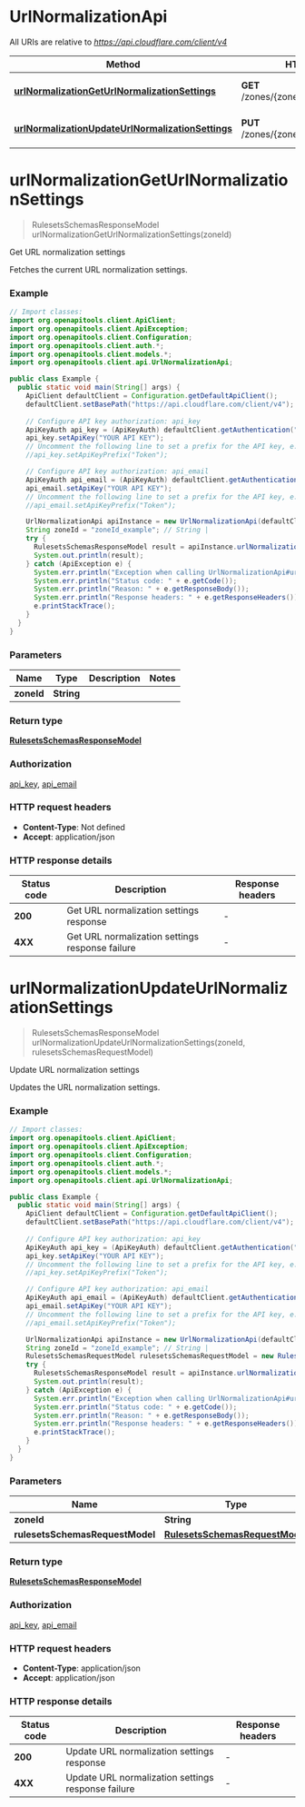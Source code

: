 # UrlNormalizationApi

All URIs are relative to *https://api.cloudflare.com/client/v4*

| Method | HTTP request | Description |
|------------- | ------------- | -------------|
| [**urlNormalizationGetUrlNormalizationSettings**](UrlNormalizationApi.md#urlNormalizationGetUrlNormalizationSettings) | **GET** /zones/{zone_id}/url_normalization | Get URL normalization settings |
| [**urlNormalizationUpdateUrlNormalizationSettings**](UrlNormalizationApi.md#urlNormalizationUpdateUrlNormalizationSettings) | **PUT** /zones/{zone_id}/url_normalization | Update URL normalization settings |


<a id="urlNormalizationGetUrlNormalizationSettings"></a>
# **urlNormalizationGetUrlNormalizationSettings**
> RulesetsSchemasResponseModel urlNormalizationGetUrlNormalizationSettings(zoneId)

Get URL normalization settings

Fetches the current URL normalization settings.

### Example
```java
// Import classes:
import org.openapitools.client.ApiClient;
import org.openapitools.client.ApiException;
import org.openapitools.client.Configuration;
import org.openapitools.client.auth.*;
import org.openapitools.client.models.*;
import org.openapitools.client.api.UrlNormalizationApi;

public class Example {
  public static void main(String[] args) {
    ApiClient defaultClient = Configuration.getDefaultApiClient();
    defaultClient.setBasePath("https://api.cloudflare.com/client/v4");
    
    // Configure API key authorization: api_key
    ApiKeyAuth api_key = (ApiKeyAuth) defaultClient.getAuthentication("api_key");
    api_key.setApiKey("YOUR API KEY");
    // Uncomment the following line to set a prefix for the API key, e.g. "Token" (defaults to null)
    //api_key.setApiKeyPrefix("Token");

    // Configure API key authorization: api_email
    ApiKeyAuth api_email = (ApiKeyAuth) defaultClient.getAuthentication("api_email");
    api_email.setApiKey("YOUR API KEY");
    // Uncomment the following line to set a prefix for the API key, e.g. "Token" (defaults to null)
    //api_email.setApiKeyPrefix("Token");

    UrlNormalizationApi apiInstance = new UrlNormalizationApi(defaultClient);
    String zoneId = "zoneId_example"; // String | 
    try {
      RulesetsSchemasResponseModel result = apiInstance.urlNormalizationGetUrlNormalizationSettings(zoneId);
      System.out.println(result);
    } catch (ApiException e) {
      System.err.println("Exception when calling UrlNormalizationApi#urlNormalizationGetUrlNormalizationSettings");
      System.err.println("Status code: " + e.getCode());
      System.err.println("Reason: " + e.getResponseBody());
      System.err.println("Response headers: " + e.getResponseHeaders());
      e.printStackTrace();
    }
  }
}
```

### Parameters

| Name | Type | Description  | Notes |
|------------- | ------------- | ------------- | -------------|
| **zoneId** | **String**|  | |

### Return type

[**RulesetsSchemasResponseModel**](RulesetsSchemasResponseModel.md)

### Authorization

[api_key](../README.md#api_key), [api_email](../README.md#api_email)

### HTTP request headers

 - **Content-Type**: Not defined
 - **Accept**: application/json

### HTTP response details
| Status code | Description | Response headers |
|-------------|-------------|------------------|
| **200** | Get URL normalization settings response |  -  |
| **4XX** | Get URL normalization settings response failure |  -  |

<a id="urlNormalizationUpdateUrlNormalizationSettings"></a>
# **urlNormalizationUpdateUrlNormalizationSettings**
> RulesetsSchemasResponseModel urlNormalizationUpdateUrlNormalizationSettings(zoneId, rulesetsSchemasRequestModel)

Update URL normalization settings

Updates the URL normalization settings.

### Example
```java
// Import classes:
import org.openapitools.client.ApiClient;
import org.openapitools.client.ApiException;
import org.openapitools.client.Configuration;
import org.openapitools.client.auth.*;
import org.openapitools.client.models.*;
import org.openapitools.client.api.UrlNormalizationApi;

public class Example {
  public static void main(String[] args) {
    ApiClient defaultClient = Configuration.getDefaultApiClient();
    defaultClient.setBasePath("https://api.cloudflare.com/client/v4");
    
    // Configure API key authorization: api_key
    ApiKeyAuth api_key = (ApiKeyAuth) defaultClient.getAuthentication("api_key");
    api_key.setApiKey("YOUR API KEY");
    // Uncomment the following line to set a prefix for the API key, e.g. "Token" (defaults to null)
    //api_key.setApiKeyPrefix("Token");

    // Configure API key authorization: api_email
    ApiKeyAuth api_email = (ApiKeyAuth) defaultClient.getAuthentication("api_email");
    api_email.setApiKey("YOUR API KEY");
    // Uncomment the following line to set a prefix for the API key, e.g. "Token" (defaults to null)
    //api_email.setApiKeyPrefix("Token");

    UrlNormalizationApi apiInstance = new UrlNormalizationApi(defaultClient);
    String zoneId = "zoneId_example"; // String | 
    RulesetsSchemasRequestModel rulesetsSchemasRequestModel = new RulesetsSchemasRequestModel(); // RulesetsSchemasRequestModel | 
    try {
      RulesetsSchemasResponseModel result = apiInstance.urlNormalizationUpdateUrlNormalizationSettings(zoneId, rulesetsSchemasRequestModel);
      System.out.println(result);
    } catch (ApiException e) {
      System.err.println("Exception when calling UrlNormalizationApi#urlNormalizationUpdateUrlNormalizationSettings");
      System.err.println("Status code: " + e.getCode());
      System.err.println("Reason: " + e.getResponseBody());
      System.err.println("Response headers: " + e.getResponseHeaders());
      e.printStackTrace();
    }
  }
}
```

### Parameters

| Name | Type | Description  | Notes |
|------------- | ------------- | ------------- | -------------|
| **zoneId** | **String**|  | |
| **rulesetsSchemasRequestModel** | [**RulesetsSchemasRequestModel**](RulesetsSchemasRequestModel.md)|  | |

### Return type

[**RulesetsSchemasResponseModel**](RulesetsSchemasResponseModel.md)

### Authorization

[api_key](../README.md#api_key), [api_email](../README.md#api_email)

### HTTP request headers

 - **Content-Type**: application/json
 - **Accept**: application/json

### HTTP response details
| Status code | Description | Response headers |
|-------------|-------------|------------------|
| **200** | Update URL normalization settings response |  -  |
| **4XX** | Update URL normalization settings response failure |  -  |

